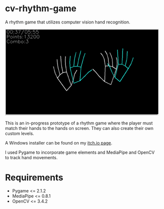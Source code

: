 # cv-rhythm-game
A rhythm game that utilizes computer vision hand recognition.

![screenshot](handdancegif.gif)

This is an in-progress prototype of a rhythm game where the player must match their hands to the hands on screen. They can also create their own custom levels.

A Windows installer can be found on my [itch.io page](https://pseudosodasi.itch.io/hand-dance).

I used Pygame to incorporate game elements and MediaPipe and OpenCV to track hand movements.
# Requirements
- Pygame <= 2.1.2
- MediaPipe <= 0.8.1
- OpenCV <= 3.4.2
